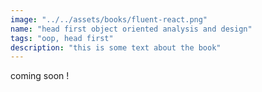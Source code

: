 ```yaml
---
image: "../../assets/books/fluent-react.png"
name: "head first object oriented analysis and design"
tags: "oop, head first"
description: "this is some text about the book"
---
```


coming soon !
